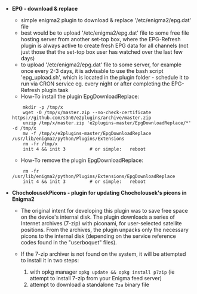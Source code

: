 + **EPG - download & replace**

   - simple enigma2 plugin to download & replace '/etc/enigma2/epg.dat' file
   - best would be to upload '/etc/enigma2/epg.dat' file to some free file hosting server from another set-top box, where the EPG-Refresh plugin is always active to create fresh EPG data for all channels (not just those that the set-top box user has watched over the last few days)
   - to upload '/etc/enigma2/epg.dat' file to some server, for example once every 2-3 days, it is advisable to use the bash script 'epg_upload.sh', which is located in the plugin folder - schedule it to run via CRON service eg. every night or after completing the EPG-Refresh plugin task
   - How-To install the plugin EpgDownloadReplace:
   ``` 
       mkdir -p /tmp/x
       wget -O /tmp/x/master.zip --no-check-certificate https://github.com/s3n0/e2plugins/archive/master.zip
       unzip /tmp/x/master.zip 'e2plugins-master/EpgDownloadReplace/*' -d /tmp/x
       mv -f /tmp/x/e2plugins-master/EpgDownloadReplace /usr/lib/enigma2/python/Plugins/Extensions
       rm -fr /tmp/x
       init 4 && init 3         # or simple:   reboot
   ```
   - How-To remove the plugin EpgDownloadReplace:
   ``` 
       rm -fr /usr/lib/enigma2/python/Plugins/Extensions/EpgDownloadReplace
       init 4 && init 3         # or simple:   reboot
   ```

+ **ChocholousekPicons - plugin for updating Chocholousek's picons in Enigma2**

   - The original intent for developing this plugin was to save free space on the device's internal disk. The plugin downloads a series of Internet archives (7-zip) with piconami, for user-selected satellite positions. From the archives, the plugin unpacks only the necessary picons to the internal disk (depending on the service reference codes found in the "userboquet" files).

   - If the 7-zip archiver is not found on the system, it will be attempted to install it in two steps:
   
        1. with opkg manager `opkg update && opkg install p7zip` (ie attempt to install 7-zip from your Enigma feed server)
        2. attempt to download a standalone `7za` binary file
